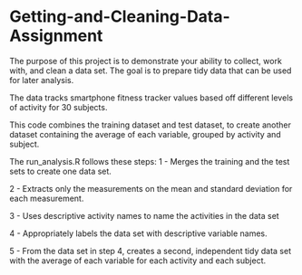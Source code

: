 # Getting-and-Cleaning-Data-Assignment
The purpose of this project is to demonstrate your ability to collect, work with, and clean a data set. 
The goal is to prepare tidy data that can be used for later analysis. 

The data tracks smartphone fitness tracker values based off different levels of activity for 30 subjects.

This code combines the training dataset and test dataset, 
to create another dataset containing the average of each variable, 
grouped by activity and subject.

The run_analysis.R follows these steps:
1 - Merges the training and the test sets to create one data set.

2 - Extracts only the measurements on the mean and standard deviation for each measurement.

3 - Uses descriptive activity names to name the activities in the data set

4 - Appropriately labels the data set with descriptive variable names.

5 - From the data set in step 4, creates a second, independent tidy data set with the average of each variable 
    for each activity and each subject.

